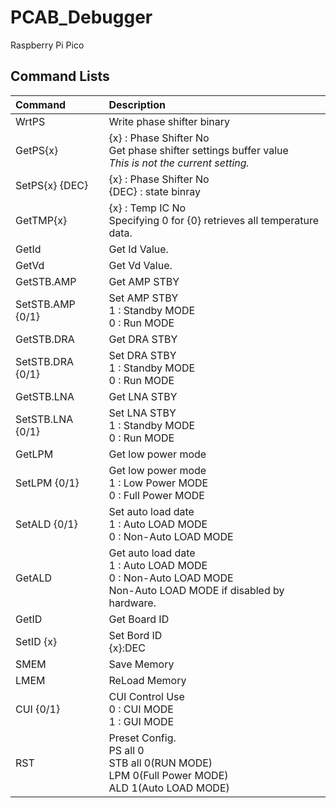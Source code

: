 # PCAB_Debugger
Raspberry Pi Pico


## Command Lists
Command | Description
:--|:--
WrtPS | Write phase shifter binary
GetPS{x} | {x} : Phase Shifter No<br>Get phase shifter settings buffer value<br>*This is not the current setting.*
SetPS{x} {DEC}| {x} : Phase Shifter No<br>{DEC} : state binray 
GetTMP{x} | {x} : Temp IC No<br>Specifying 0 for {0} retrieves all temperature data.
GetId | Get Id Value.<br>
GetVd | Get Vd Value.<br>
GetSTB.AMP | Get AMP STBY<br>
SetSTB.AMP {0/1}| Set AMP STBY<br>1 : Standby MODE<br>0 : Run MODE
GetSTB.DRA | Get DRA STBY<br>
SetSTB.DRA {0/1}| Set DRA STBY<br>1 : Standby MODE<br>0 : Run MODE
GetSTB.LNA | Get LNA STBY<br>
SetSTB.LNA {0/1}| Set LNA STBY<br>1 : Standby MODE<br>0 : Run MODE
GetLPM | Get low power mode<br>
SetLPM {0/1} | Get low power mode<br>1 : Low Power MODE<br>0 : Full Power MODE
SetALD {0/1} | Set auto load date<br>1 : Auto LOAD MODE<br>0 : Non-Auto LOAD MODE
GetALD | Get auto load date<br>1 : Auto LOAD MODE<br>0 : Non-Auto LOAD MODE<br>Non-Auto LOAD MODE if disabled by hardware.
GetID | Get Board ID
SetID {x} | Set Bord ID<br>{x}:DEC
SMEM | Save Memory
LMEM | ReLoad Memory
CUI {0/1} | CUI Control Use<br>0 : CUI MODE<br>1 : GUI MODE
RST | Preset Config.<br>PS all 0<br>STB all 0(RUN MODE)<br>LPM 0(Full Power MODE)<br>ALD 1(Auto LOAD MODE)
